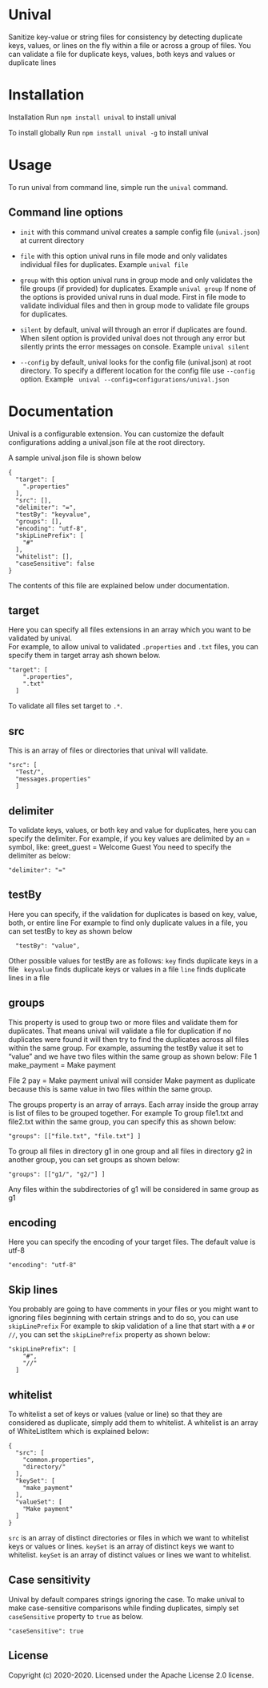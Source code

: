 # Unival

Sanitize key-value or string files for consistency by detecting duplicate keys, values, or lines on the fly within a file or across a group of files.
You can validate a file for duplicate keys, values, both keys and values or duplicate lines


# Installation
Installation
Run ``` npm install unival ``` to install unival

To install globally
Run ``` npm install unival -g ``` to install unival


# Usage

To run unival from command line, simple run the ``` unival ``` command.

## Command line options

* ``` init ``` with this command unival creates a sample config file (`` unival.json ``) at current directory 

* ``` file ``` with this option unival runs in file mode and only validates individual files for duplicates.
Example ``` unival file ```
* ``` group ``` with this option unival runs in group mode and only validates the file groups (if provided) for duplicates.
Example ``` unival group ```
If none of the options is provided unival runs in dual mode. First in file mode to validate individual files and then in group mode to validate file groups for duplicates.
* ``` silent ``` by default, unival will through an error if duplicates are found. When silent option is provided unival does not through any error but silently prints the error messages on console.
Example ``` unival silent ```
* ``` --config ``` by default, unival looks for the config file (unival.json) at root directory. To specify a different location for the config file use ``` --config ``` option.
Example ``` unival --config=configurations/unival.json```

# Documentation

Unival is a configurable extension. You can customize the default configurations adding a unival.json file at the root directory. 

A sample unival.json file is shown below

```
{
  "target": [
    ".properties"
  ],
  "src": [],
  "delimiter": "=",
  "testBy": "keyvalue",
  "groups": [],
  "encoding": "utf-8",
  "skipLinePrefix": [
    "#"
  ],
  "whitelist": [],
  "caseSensitive": false
}
```

The contents of this file are explained below under documentation.

## target
Here you can specify all files extensions in an array which you want to be validated by unival.  
For example, to allow unival to validated ``` .properties ``` and ``` .txt ``` files, you can specify them in target array ash shown below.
```
"target": [
    ".properties",
    ".txt"
  ]
```
To validate all files set target to ``` .* ```.

## src
This is an array of files or directories that unival will validate.
```
"src": [
  "Test/",
  "messages.properties"
  ]

```

## delimiter
To validate keys, values, or both key and value for duplicates, here you can specify the delimiter.
For example, if you key values are delimited by an = symbol, like:
greet_guest =  Welcome Guest
You need to specify the delimiter as below:
```
"delimiter": "="
```
## testBy
Here you can specify, if the validation for duplicates is based on key, value, both, or entire line
For example to find only duplicate values in a file, you can set testBy to key as shown below
```
  "testBy": "value",
```
Other possible values for testBy are as follows:
``` key ``` finds duplicate keys in a file
``` keyvalue``` finds duplicate keys or values in a file
``` line ``` finds duplicate lines in a file

## groups
This property is used to group two or more files and validate them for duplicates. That means unival will validate a file for duplication if no duplicates were found it will then try to find the duplicates across all files within the same group.
For example, assuming the testBy value it set to “value” and we have two files within the same group as shown below:
 File 1
make_payment = Make payment

File 2
pay = Make payment
unival will consider Make payment as duplicate because this is same value in two files within the same group.

The groups property is an array of arrays. Each array inside the group array is list of files to be grouped together.
For example
To group file1.txt and  file2.txt within the same group, you can specify this as shown below:

``` 
"groups": [["file.txt", "file.txt"] ] 
```
To group all files in directory g1 in one group and all files in directory g2 in another group, you can set groups as shown below:

```
"groups": [["g1/", "g2/"] ] 
```
Any files within the subdirectories of g1 will be considered in same group as g1

## encoding
Here you can specify the encoding of your target files. The default value is  utf-8

```
"encoding": "utf-8" 
```

## Skip lines
You probably are going to have comments in your files or you might want to ignoring files beginning with certain strings and to do so, you can use ``` skipLinePrefix ``` 
For example to skip validation of a line that start with a ``` # ``` or ``` // ```, you can set the ``` skipLinePrefix ``` property as shown below:
``` 
"skipLinePrefix": [
    "#",
    "//"
  ]
```

## whitelist
To whitelist a set of keys or values (value or line) so that they are considered as duplicate, simply add them to whitelist.
A whitelist is an array of WhiteListItem which is explained below:
```
{
  "src": [
    "common.properties",
    "directory/"
  ],
  "keySet": [
    "make_payment"
  ],
  "valueSet": [
    "Make payment"
  ]
}
```
``` src ``` is an array of distinct directories or files in which we want to whitelist keys or values or lines.
``` keySet ``` is an array of distinct keys we want to whitelist.
``` keySet ``` is an array of distinct values or lines we want to whitelist.


## Case sensitivity
Unival by default compares strings ignoring the case. To make unival to make case-sensitive comparisons while finding duplicates, simply set ```  caseSensitive ``` property to ``` true ``` as below.

```
"caseSensitive": true
```

## License

Copyright (c) 2020-2020. Licensed under the Apache License 2.0 license.